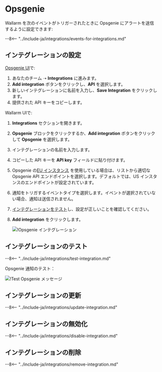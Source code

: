 # Opsgenie

Wallarm を次のイベントがトリガーされたときに Opsgenie にアラートを送信するように設定できます:

--8<-- "../include-ja/integrations/events-for-integrations.md"

## インテグレーションの設定

[Opsgenie UI](https://app.opsgenie.com/teams/list)で:

1. あなたのチーム ➝ **Integrations** に進みます。
2. **Add integration** ボタンをクリックし、**API** を選択します。
3. 新しいインテグレーションに名前を入力し、**Save Integration** をクリックします。
4. 提供された API キーをコピーします。

Wallarm UIで:

1. **Integrations** セクションを開きます。
2. **Opsgenie** ブロックをクリックするか、**Add integration** ボタンをクリックして **Opsgenie** を選択します。
3. インテグレーションの名前を入力します。
4. コピーした API キーを **API key** フィールドに貼り付けます。
5. Opsgenie の[EU インスタンス](https://docs.opsgenie.com/docs/european-service-region) を使用している場合は、リストから適切な Opsgenie API エンドポイントを選択します。デフォルトでは、US インスタンスのエンドポイントが設定されています。
6. 通知をトリガするイベントタイプを選択します。イベントが選択されていない場合、通知は送信されません。
7. [インテグレーションをテスト](#testing-integration)し、設定が正しいことを確認してください。
8. **Add integration** をクリックします。

    ![!Opsgenie インテグレーション](../../../images/user-guides/settings/integrations/add-opsgenie-integration.png)

## インテグレーションのテスト

--8<-- "../include-ja/integrations/test-integration.md"

Opsgenie 通知のテスト：

![!Test Opsgenie メッセージ](../../../images/user-guides/settings/integrations/test-opsgenie-new-vuln.png)

## インテグレーションの更新

--8<-- "../include-ja/integrations/update-integration.md"

## インテグレーションの無効化

--8<-- "../include-ja/integrations/disable-integration.md"

## インテグレーションの削除

--8<-- "../include-ja/integrations/remove-integration.md"
